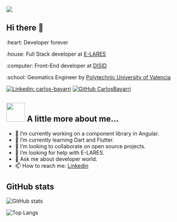 <img align='center' src="https://media-exp1.licdn.com/dms/image/C4D16AQHlpg2fqlPfGw/profile-displaybackgroundimage-shrink_350_1400/0/1613810955465?e=1622678400&v=beta&t=ObwWJDTBwkRLmjg7dFncdAzSbBM6hXY9thEtksUyjKQ">

## Hi there 👋

<p> :heart: Developer forever </p>
<p> :house: Full Stack developer at <a href="https://e-lares.com" target="_blank">E-LARES</a> </p>
<p> :computer: Front-End developer at <a href="https://www.disid.com/" target="_blank">DISID</a> </p>
<p> :school: Geomatics Engineer by <a href="http://www.upv.es/" target="_blank">Polytechnic University of Valencia</a> </p>


[![Linkedin: carlos-bayarri](https://img.shields.io/badge/carlos-bayarri-blue?style=flat-square&logo=Linkedin&logoColor=white&link=https://www.linkedin.com/in/carlos-bayarri/)](https://www.linkedin.com/in/carlos-bayarri/)
[![GitHub CarlosBayarri](https://img.shields.io/github/followers/CarlosBayarri?label=follow&style=social)](https://github.com/CarlosBayarri)

## <img src="https://media.giphy.com/media/VgCDAzcKvsR6OM0uWg/giphy.gif" width="50"> A little more about me...  

- 🔭 I’m currently working on a component library in Angular.
- 🌱 I’m currently learning Dart and Flutter.
- 👯 I’m looking to collaborate on open source projects.
- 🤔 I’m looking for help with E-LARES.
- 💬 Ask me about developer world.
- 📫 How to reach me: [Linkedin](https://www.linkedin.com/in/carlos-bayarri/)

## GitHub stats

![GitHub stats](https://github-readme-stats.vercel.app/api?username=CarlosBayarri)

![Top Langs](https://github-readme-stats.vercel.app/api/top-langs/?username=CarlosBayarri&layout=compact)
